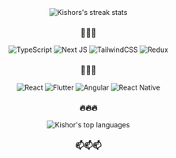 <div align="center">
  
<!--   [![wakatime](https://wakatime.com/badge/user/438441a3-fd0f-4021-9029-787c1278e087.svg)](https://wakatime.com/@438441a3-fd0f-4021-9029-787c1278e087) -->

<img align="top" src="https://github-readme-streak-stats.herokuapp.com/?user=Kishor333&theme=tokyonight" alt="Kishors's streak stats"/>

  ### 💜💜💜
  ![TypeScript](https://img.shields.io/badge/typescript-%23007ACC.svg?style=for-the-badge&logo=typescript&logoColor=white)
  ![Next JS](https://img.shields.io/badge/Next-black?style=for-the-badge&logo=next.js&logoColor=white)
  ![TailwindCSS](https://img.shields.io/badge/tailwindcss-%2338B2AC.svg?style=for-the-badge&logo=tailwind-css&logoColor=white)
  ![Redux](https://img.shields.io/badge/redux-%23593d88.svg?style=for-the-badge&logo=redux&logoColor=white)
  
  ### 💪💪💪 
  ![React](https://img.shields.io/badge/react-%2320232a.svg?style=for-the-badge&logo=react&logoColor=%2361DAFB) 
  ![Flutter](https://img.shields.io/badge/Flutter-%2302569B.svg?style=for-the-badge&logo=Flutter&logoColor=white)
  ![Angular](https://img.shields.io/badge/angular-%23DD0031.svg?style=for-the-badge&logo=angular&logoColor=white) 
  ![React Native](https://img.shields.io/badge/react_native-%2320232a.svg?style=for-the-badge&logo=react&logoColor=%2361DAFB)  
  
  ### 🔥🔥🔥
<img align="top" src="https://github-readme-stats.vercel.app/api/top-langs/?username=Kishor333&theme=tokyonight" alt="Kishor's top languages">

  ### 📫📫📫
<!-- <a href="https://open.spotify.com/playlist/1U1B6QAkJZXl5IV6DSjjxF" target="_blank"><img src="https://img.shields.io/badge/Spotify-%231ED760.svg?&style=flat-square&logo=spotify&logoColor=white" alt="Spotify"></a>
<a href="https://www.linkedin.com/in/tashi-dakpa-4b7385122/" target="_blank"><img src="https://img.shields.io/badge/LinkedIn-%230077B5.svg?&style=flat-square&logo=linkedin&logoColor=white" alt="LinkedIn"></a> -->
</div>
